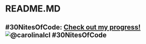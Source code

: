 # README.MD
## #30NitesOfCode:   [Check out my progress!](https://www.codedex.io/@carolinalcl/30-nites-of-code)     ![@carolinalcl #30NitesOfCode](https://www.codedex.io/api/petStatus?user=carolinalcl)
